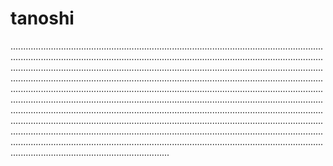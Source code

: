 # tanoshi

.......................................................................................................................................................................................................................................................................................................................................................................................................................................................................................................................................................................................................................................................................................................................................................................................................................................................................................................................................................................................................................................................................................................................................................................................................................................................................................................................................................